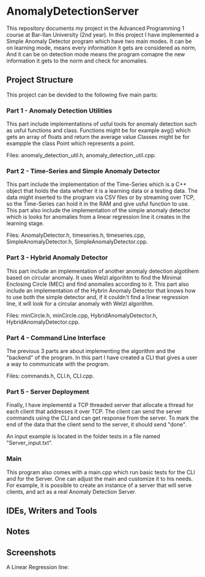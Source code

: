 # AnomalyDetectionServer

This repository documents my project in the Advanced Programming 1 course at Bar-Ilan University (2nd year).
In this project I have implemented a Simple Anomaly Detector program which have two main modes. It can be on learning mode, means every information it gets are considered as norm, And it can be on detection mode means the program comapre the new information it gets to the norm and check for anomalies.

## Project Structure

This project can be devided to the following five main parts:

### Part 1 - Anomaly Detection Utilities

This part include implementations of usful tools for anomaly detection such as usful functions and class.
Functions might be for example avg() which gets an array of floats and return the average value
Classes might be for exampple the class Point which represents a point.

Files: anomaly_detection_util.h, anomaly_detection_util.cpp.

### Part 2 - Time-Series and Simple Anomaly Detector

This part include the implementation of the Time-Series which is a C++ object that holds the data whether it is a learning data or a testing data. The data might inserted to the program via CSV files or by streaming over TCP, so the Time-Series can hold it in the RAM and give usful function to use.
This part also include the implementation of the simple anomaly detector which is looks for anomalies from a linear regression line it creates in the learning stage.

Files: AnomalyDetector.h, timeseries.h, timeseries.cpp, SimpleAnomalyDetector.h, SimpleAnomalyDetector.cpp.

### Part 3 - Hybrid Anomaly Detector

This part include an implementation of another anomaly detection algotihem based on circular anomaly. It uses Welzl algorihtm to find the Minimal Enclosing Circle (MEC) and find anomalies according to it.
This part also include an implementation of the Hybrin Anomaly Detector that knows how to use both the simple detector and, if it couldn't find a linear regression line, it will look for a circular anomaly with Welzl algorithm.

Files:  minCircle.h, minCircle.cpp, HybridAnomalyDetector.h, HybridAnomalyDetector.cpp.

### Part 4 - Command Line Interface

The previous 3 parts are about implementing the algorithm and the "backend" of the program.
In this part I have created a CLI that gives a user a way to communicate with the program.

Files: commands.h, CLI.h, CLI.cpp.

### Part 5 - Server Deployment

Finally, I have implementd a TCP threaded server that allocate a thread for each client that addresses it over TCP.
The client can send the server commands using the CLI and can get response from the server.
To mark the end of the data that the client send to the server, it should send "done".

An input example is located in the folder tests in a file named "Server_input.txt".

### Main

This program also comes with a main.cpp which run basic tests for the CLI and for the Server.
One can adjust the main and customize it to his needs. For example, it is possible to create an instance of a server that will serve clients, and act as a real Anomaly Detection Server.

## IDEs, Writers and Tools

## Notes

## Screenshots

A Linear Regression line:

